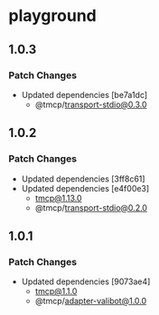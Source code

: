 # playground

## 1.0.3

### Patch Changes

- Updated dependencies [be7a1dc]
    - @tmcp/transport-stdio@0.3.0

## 1.0.2

### Patch Changes

- Updated dependencies [3ff8c61]
- Updated dependencies [e4f00e3]
    - tmcp@1.13.0
    - @tmcp/transport-stdio@0.2.0

## 1.0.1

### Patch Changes

- Updated dependencies [9073ae4]
    - tmcp@1.1.0
    - @tmcp/adapter-valibot@1.0.0
